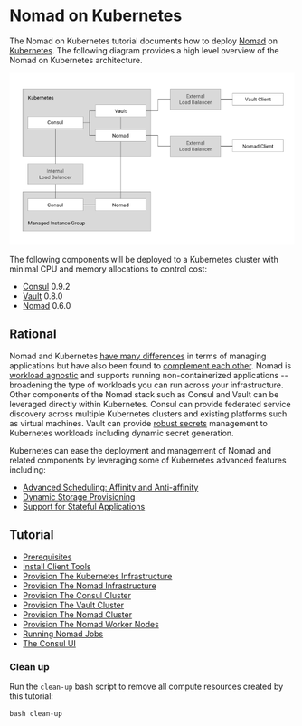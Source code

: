 # Nomad on Kubernetes

The Nomad on Kubernetes tutorial documents how to deploy [Nomad](https://www.nomadproject.io/) on [Kubernetes](https://kubernetes.io/). The following diagram provides a high level overview of the Nomad on Kubernetes architecture.

![Nomad on Kubernetes](images/nomad-on-kubernetes.png)

The following components will be deployed to a Kubernetes cluster with minimal CPU and memory allocations to control cost:

* [Consul](https://www.consul.io/) 0.9.2
* [Vault](https://www.vaultproject.io/) 0.8.0
* [Nomad](https://www.nomadproject.io/) 0.6.0

## Rational

Nomad and Kubernetes [have many differences](https://www.nomadproject.io/intro/vs/kubernetes.html) in terms of managing applications but have also been found to [complement each other](https://stackshare.io/circleci/how-circleci-processes-4-5-million-builds-per-month). Nomad is [workload agnostic](https://www.nomadproject.io/docs/drivers/index.html) and supports running non-containerized applications -- broadening the type of workloads you can run across your infrastructure. Other components of the Nomad stack such as Consul and Vault can be leveraged directly within Kubernetes. Consul can provide federated service discovery across multiple Kubernetes clusters and existing platforms such as virtual machines. Vault can provide [robust secrets](https://www.vaultproject.io/intro/use-cases.html) management to Kubernetes workloads including dynamic secret generation.

Kubernetes can ease the deployment and management of Nomad and related components by leveraging some of Kubernetes advanced features including:

* [Advanced Scheduling: Affinity and Anti-affinity](https://kubernetes.io/docs/concepts/configuration/assign-pod-node/)
* [Dynamic Storage Provisioning](https://kubernetes.io/docs/concepts/storage/persistent-volumes/#dynamic)
* [Support for Stateful Applications](https://kubernetes.io/docs/concepts/workloads/controllers/statefulset/)

## Tutorial

* [Prerequisites](docs/01-prerequisites.md)
* [Install Client Tools](docs/02-client-tools.md)
* [Provision The Kubernetes Infrastructure](docs/03-kubernetes-infrastructure.md)
* [Provision The Nomad Infrastructure](docs/04-nomad-infrastructure.md)
* [Provision The Consul Cluster](docs/05-consul.md)
* [Provision The Vault Cluster](docs/06-vault.md)
* [Provision The Nomad Cluster](docs/07-nomad.md)
* [Provision The Nomad Worker Nodes](docs/08-nomad-worker-nodes.md)
* [Running Nomad Jobs](docs/09-nomad-jobs.md)
* [The Consul UI](docs/10-consul-ui.md)

### Clean up

Run the `clean-up` bash script to remove all compute resources created by this tutorial:

```
bash clean-up
```
